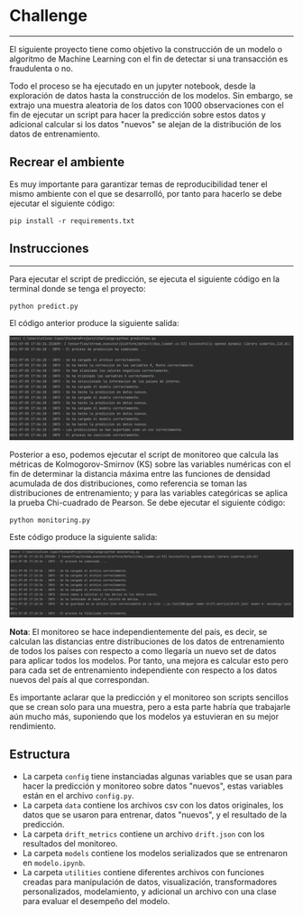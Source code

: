 # Challenge

---

El siguiente proyecto tiene como objetivo la construcción de un modelo o algoritmo de Machine Learning con el fin de detectar si una transacción es fraudulenta o no.

Todo el proceso se ha ejecutado en un jupyter notebook, desde la exploración de datos hasta la construcción de los modelos. Sin embargo, se extrajo una muestra aleatoria de los datos con 1000 observaciones con el fin de ejecutar un script para hacer la predicción sobre estos datos y adicional calcular si los datos "nuevos" se alejan de la distribución de los datos de entrenamiento.

## Recrear el ambiente

Es muy importante para garantizar temas de reproducibilidad tener el mismo ambiente con el que se desarrolló, por tanto para hacerlo se debe ejecutar el siguiente código:

```
pip install -r requirements.txt
```

## Instrucciones

---

Para ejecutar el script de predicción, se ejecuta el siguiente código en la terminal donde se tenga el proyecto:

```
python predict.py
```

El código anterior produce la siguiente salida:

<img src="screenshots/run%20prediction.PNG" alt=""/>

Posterior a eso, podemos ejecutar el script de monitoreo que calcula las métricas de Kolmogorov-Smirnov (KS) sobre las variables numéricas con el fin de determinar la distancia máxima entre las funciones de densidad acumulada de dos distribuciones, como referencia se toman las distribuciones de entrenamiento; y para las variables categóricas se aplica la prueba Chi-cuadrado de Pearson. Se debe ejecutar el siguiente código:

```
python monitoring.py
```

Este código produce la siguiente salida:

<img src="screenshots/monitoring.PNG" alt=""/>

**Nota**: El monitoreo se hace independientemente del país, es decir, se calculan las distancias entre distribuciones de los datos de entrenamiento de todos los países con respecto a como llegaría un nuevo set de datos para aplicar todos los modelos. Por tanto, una mejora es calcular esto pero para cada set de entrenamiento independiente con respecto a los datos nuevos del país al que correspondan.

Es importante aclarar que la predicción y el monitoreo son scripts sencillos que se crean solo para una muestra, pero a esta parte habría que trabajarle aún mucho más, suponiendo que los modelos ya estuvieran en su mejor rendimiento. 
## Estructura

* La carpeta `config` tiene instanciadas algunas variables que se usan para hacer la predicción y monitoreo sobre datos "nuevos", estas variables están en el archivo `config.py`.
* La carpeta `data` contiene los archivos csv con los datos originales, los datos que se usaron para entrenar, datos "nuevos", y el resultado de la predicción.
* La carpeta `drift_metrics` contiene un archivo `drift.json`  con los resultados del monitoreo.
* La carpeta `models` contiene los modelos serializados que se entrenaron en `modelo.ipynb`.
* La carpeta `utilities` contiene diferentes archivos con funciones creadas para manipulación de datos, visualización, transformadores personalizados, modelamiento, y adicional un archivo con una clase para evaluar el desempeño del modelo.
